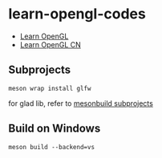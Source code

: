 # learn-opengl-codes

- [Learn OpenGL](https://learnopengl-cn.github.io/)
- [Learn OpenGL CN](https://learnopengl.com/Getting-started/OpenGL)

## Subprojects

```console
meson wrap install glfw
```

for glad lib, refer to [mesonbuild subprojects](https://mesonbuild.com/Subprojects.html)

## Build on Windows

```console
meson build --backend=vs
```
